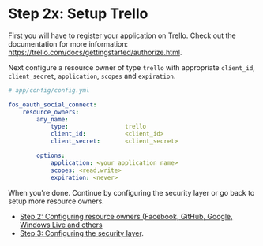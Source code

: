 Step 2x: Setup Trello
=====================
First you will have to register your application on Trello. Check out the
documentation for more information: https://trello.com/docs/gettingstarted/authorize.html.

Next configure a resource owner of type `trello` with appropriate
`client_id`, `client_secret`, `application`, `scopes` and `expiration`.

```yaml
# app/config/config.yml

fos_oauth_social_connect:
    resource_owners:
        any_name:
            type:                trello
            client_id:           <client_id>
            client_secret:       <client_secret>

        options:
            application: <your application name>
            scopes: <read,write>
            expiration: <never>
```

When you're done. Continue by configuring the security layer or go back to
setup more resource owners.

- [Step 2: Configuring resource owners (Facebook, GitHub, Google, Windows Live and others](../2-configuring_resource_owners.md)
- [Step 3: Configuring the security layer](../3-configuring_the_security_layer.md).
